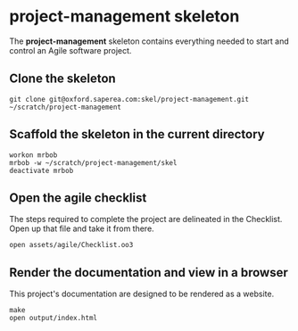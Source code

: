 # project-management skeleton

The **project-management** skeleton contains everything needed to start and control an Agile software project.

## Clone the skeleton

    git clone git@oxford.saperea.com:skel/project-management.git ~/scratch/project-management

## Scaffold the skeleton in the current directory

    workon mrbob
    mrbob -w ~/scratch/project-management/skel
    deactivate mrbob

## Open the agile checklist

The steps required to complete the project are delineated in the Checklist.  Open up that file and take it from there.

    open assets/agile/Checklist.oo3

## Render the documentation and view in a browser

This project's documentation are designed to be rendered as a website.

    make
    open output/index.html
